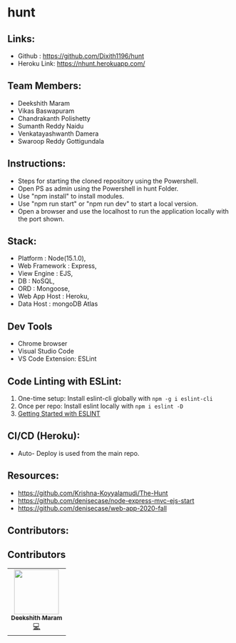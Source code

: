 # hunt

## Links:
- Github : https://github.com/Dixith1196/hunt
- Heroku Link: https://nhunt.herokuapp.com/

## Team Members:
- Deekshith Maram
- Vikas Baswapuram
- Chandrakanth Polishetty
- Sumanth Reddy Naidu
- Venkatayashwanth Damera
- Swaroop Reddy Gottigundala

## Instructions:
- Steps for starting the cloned repository using the Powershell.
- Open PS as admin using the Powershell in hunt Folder.
- Use "npm install" to install modules.
- Use "npm run start" or "npm run dev" to start a local version.
- Open a browser and use the localhost to run the application locally with the port shown.

## Stack:
- Platform : Node(15.1.0),
- Web Framework : Express,
- View Engine : EJS,
- DB : NoSQL,
- ORD : Mongoose,
- Web App Host : Heroku,
- Data Host : mongoDB Atlas

## Dev Tools

- Chrome browser
- Visual Studio Code
- VS Code Extension: ESLint

## Code Linting with ESLint:

1. One-time setup: Install eslint-cli globally with `npm -g i eslint-cli`
1. Once per repo: Install eslint locally with `npm i eslint -D`
1. [Getting Started with ESLINT](https://eslint.org/docs/user-guide/getting-started)

## CI/CD (Heroku):
- Auto- Deploy is used from the main repo.

## Resources:
- https://github.com/Krishna-Koyyalamudi/The-Hunt
- https://github.com/denisecase/node-express-mvc-ejs-start
- https://github.com/denisecase/web-app-2020-fall
 
 ## Contributors:
## Contributors

<table>
<td align="center"><a href="https://github.com/sudheera96"><img src="https://avatars2.githubusercontent.com/u/60023341?s=400&u=fb45357be42f7f2b97401c4e7f6e607b781c8f8b&v=4" width="100px;" alt=""/><br /><sub><b>Deekshith Maram</b></sub></a><br /><a href="https://github.com/Dixith1196" title="Code" width="18" height="18">💻</a></td>
  
</table>